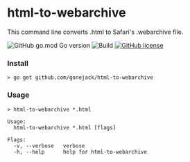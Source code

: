 # html-to-webarchive

This command line converts .html to Safari's .webarchive file.

![GitHub go.mod Go version](https://img.shields.io/github/go-mod/go-version/gonejack/html-to-webarchive)
![Build](https://github.com/gonejack/html-to-webarchive/actions/workflows/go.yml/badge.svg)
[![GitHub license](https://img.shields.io/github/license/gonejack/html-to-webarchive.svg?color=blue)](LICENSE)

### Install
```shell
> go get github.com/gonejack/html-to-webarchive
```

### Usage
```shell
> html-to-webarchive *.html
```
```shell
Usage:
  html-to-webarchive *.html [flags]

Flags:
  -v, --verbose   verbose
  -h, --help      help for html-to-webarchive
```
